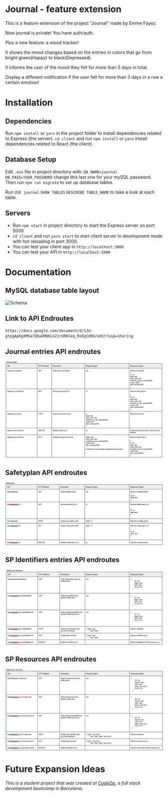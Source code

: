 # Journal - feature extension

This is a feature extension of the project "Journal" made by Emme Fayez. 

Now journal is private! You have auth/auth.

Plus a new feature: a mood tracker!

It shows the mood changes based on the entries in colors that go from bright green(Happy) to black(Depressed).

It informs the user of the mood they felt for more than 5 days in total.

Display a different notification if the user felt for more than 3 days in a row a certain emotion!


# Installation

## Dependencies

Run `npm install` or `yarn` in the project folder to install dependencies
related to Express (the server). `cd client` and run `npm install` or `yarn`
install dependencies related to React (the client).

## Database Setup

Edit `.env` file in project directory with:
 `DB_NAME=journal`
 `DB_PASS=YOUR_PASSWORD` 
 change this last one for your mySQL password. Then run
`npm run migrate` to set up database tables.

Run `USE journal` `SHOW TABLES` `DESCRIBE TABLE_NAME` to take a look at each table.

## Servers

- Run `npm start` in project directory to start the Express server on port 5000
- `cd client` and run `yarn start` to start client server in development mode
  with hot reloading in port 3000.
- You can test your client app in `http://localhost:3000`
- You can test your API in `http://localhost:5000`

# Documentation

## MySQL database table layout

![Schema](databaseschema.png)

## Link to API Endroutes

`https://docs.google.com/document/d/1JU-gtpgApKgXMSa7QEwGMQKLkZ1rUR8leq_RoEgCd9U/edit?usp=sharing`

## Journal entries API endroutes

![Journal entries](/readme/journal_api.png)

## Safetyplan API endroutes

![Safetyplan](/readme/safetyplan_api.png)

## SP Identifiers entries API endroutes

![Identifiers](/readme/identifiers_api.png)

## SP Resources API endroutes

![Resources](/readme/resources_api.png)

# Future Expansion Ideas

_This is a student project that was created at [CodeOp](http://codeop.tech), a
full stack development bootcamp in Barcelona._
